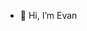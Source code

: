 - 👋 Hi, I’m Evan

<!---
EvanWang04/EvanWang04 is a ✨ special ✨ repository because its `README.md` (this file) appears on your GitHub profile.
You can click the Preview link to take a look at your changes.
--->
